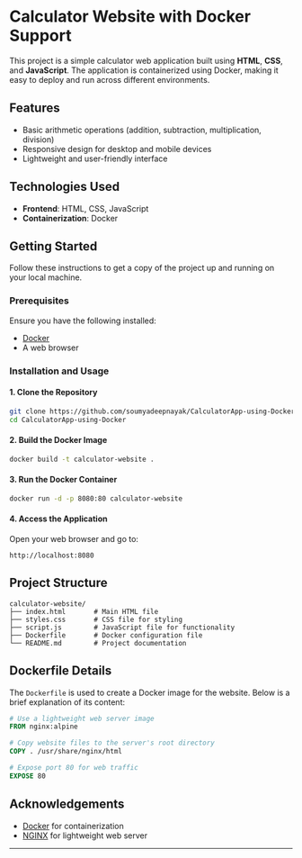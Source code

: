 # Calculator Website with Docker Support

This project is a simple calculator web application built using **HTML**, **CSS**, and **JavaScript**. The application is containerized using Docker, making it easy to deploy and run across different environments.

## Features

- Basic arithmetic operations (addition, subtraction, multiplication, division)
- Responsive design for desktop and mobile devices
- Lightweight and user-friendly interface

## Technologies Used

- **Frontend**: HTML, CSS, JavaScript
- **Containerization**: Docker

## Getting Started

Follow these instructions to get a copy of the project up and running on your local machine.

### Prerequisites

Ensure you have the following installed:

- [Docker](https://www.docker.com/get-started)
- A web browser

### Installation and Usage

#### 1. Clone the Repository

```bash
git clone https://github.com/soumyadeepnayak/CalculatorApp-using-Docker.git
cd CalculatorApp-using-Docker
```

#### 2. Build the Docker Image

```bash
docker build -t calculator-website .
```

#### 3. Run the Docker Container

```bash
docker run -d -p 8080:80 calculator-website
```

#### 4. Access the Application

Open your web browser and go to:

```
http://localhost:8080
```

## Project Structure

```
calculator-website/
├── index.html       # Main HTML file
├── styles.css       # CSS file for styling
├── script.js        # JavaScript file for functionality
├── Dockerfile       # Docker configuration file
└── README.md        # Project documentation
```

## Dockerfile Details

The `Dockerfile` is used to create a Docker image for the website. Below is a brief explanation of its content:

```Dockerfile
# Use a lightweight web server image
FROM nginx:alpine

# Copy website files to the server's root directory
COPY . /usr/share/nginx/html

# Expose port 80 for web traffic
EXPOSE 80
```

## Acknowledgements

- [Docker](https://www.docker.com/) for containerization
- [NGINX](https://www.nginx.com/) for lightweight web server

---


